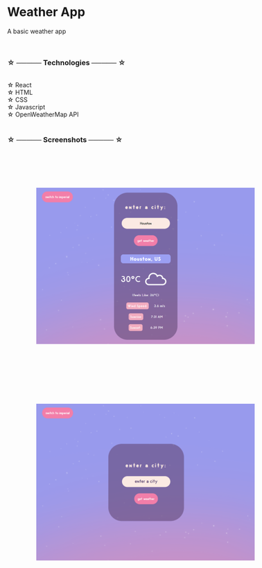 # Weather App

A basic weather app

<br>

### ☆ ───── Technologies ───── ☆

<br>
☆ React <br>
☆ HTML <br>
☆ CSS <br>
☆ Javascript <br>
☆ OpenWeatherMap API <br>
<br>

### ☆ ───── Screenshots ───── ☆

 <br>

 <div>
    <img style = "width: 20vh; margin: 7vw;" src = "readmeThumbnails/weatherApp22.png">
    <img style = "width: 20vh; margin: 7vw;" src = "readmeThumbnails/weatherApp2.png">
</div>
